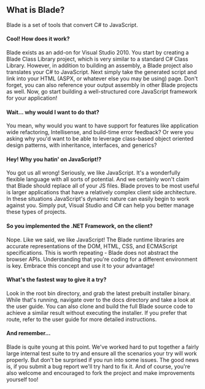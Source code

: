 ## What is Blade? ##

Blade is a set of tools that convert C# to JavaScript.

#### Cool! How does it work? ####

Blade exists as an add-on for Visual Studio 2010. You start by creating a Blade Class Library project, which is very similar to a standard C# Class Library. However, in addition to building an assembly, a Blade project also translates your C# to JavaScript. Next simply take the generated script and link into your HTML (ASPX, or whatever else you may be using) page. Don't forget, you can also reference your output assembly in other Blade projects as well. Now, go start building a well-structured core JavaScript framework for your application!

#### Wait... why would I want to do that? ####

You mean, why would you want to have support for features like application wide refactoring, Intellisense, and build-time error feedback? Or were you asking why you'd want to be able to leverage class-based object oriented design patterns, with inheritance, interfaces, and generics?

#### Hey! Why you hatin' on JavaScript!? ####

You got us all wrong! Seriously, we like JavaScript. It's a wonderfully flexible language with all sorts of potential. And we certainly won't claim that Blade should replace all of your JS files. Blade proves to be most useful is larger applications that have a relatively complex client side architecture. In these situations JavaScript's dynamic nature can easily begin to work against you. Simply put, Visual Studio and C# can help you better manage these types of projects.

#### So you implemented the .NET Framework, on the client? ####

Nope. Like we said, we like JavaScript! The Blade runtime libraries are accurate representations of the DOM, HTML, CSS, and ECMAScript specifications. This is worth repeating - Blade does not abstract the browser APIs. Understanding that you're coding for a different environment is key. Embrace this concept and use it to your advantage!

#### What's the fastest way to give it a try? ####

Look in the root bin directory, and grab the latest prebuilt installer binary. While that's running, navigate over to the docs directory and take a look at the user guide. You can also clone and build the full Blade source code to achieve a similar result without executing the installer. If you prefer that route, refer to the user guide for more detailed instructions.

#### And remember... ####

Blade is quite young at this point. We've worked hard to put together a fairly large internal test suite to try and ensure all the scenarios your try will work properly. But don't be surprised if you run into some issues. The good news is, if you submit a bug report we'll try hard to fix it. And of course, you're also welcome and encouraged to fork the project and make improvements yourself too!